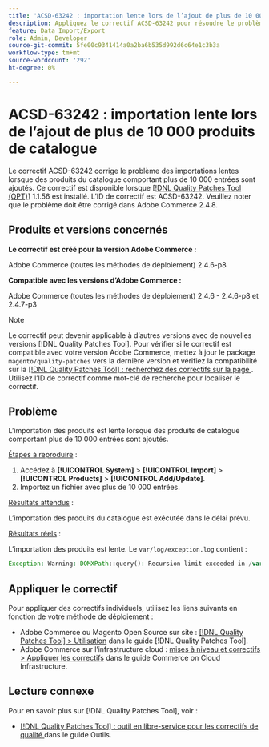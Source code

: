 ```yaml
---
title: 'ACSD-63242 : importation lente lors de l’ajout de plus de 10 000 produits de catalogue'
description: Appliquez le correctif ACSD-63242 pour résoudre le problème Adobe Commerce des importations lentes lorsque des produits de catalogue comportant plus de 10 000 entrées sont ajoutés.
feature: Data Import/Export
role: Admin, Developer
source-git-commit: 5fe00c9341414a0a2ba6b535d992d6c64e1c3b3a
workflow-type: tm+mt
source-wordcount: '292'
ht-degree: 0%

---
```


# ACSD-63242 : importation lente lors de l’ajout de plus de 10 000 produits de catalogue

Le correctif ACSD-63242 corrige le problème des importations lentes lorsque des produits du catalogue comportant plus de 10 000 entrées sont ajoutés. Ce correctif est disponible lorsque [[!DNL Quality Patches Tool (QPT)]](/help/tools/quality-patches-tool/quality-patches-tool-to-self-serve-quality-patches.md) 1.1.56 est installé. L’ID de correctif est ACSD-63242. Veuillez noter que le problème doit être corrigé dans Adobe Commerce 2.4.8.

## Produits et versions concernés

**Le correctif est créé pour la version Adobe Commerce :**

Adobe Commerce (toutes les méthodes de déploiement) 2.4.6-p8

**Compatible avec les versions d’Adobe Commerce :**

Adobe Commerce (toutes les méthodes de déploiement) 2.4.6 - 2.4.6-p8 et 2.4.7-p3

>[!NOTE]
>
>Le correctif peut devenir applicable à d’autres versions avec de nouvelles versions [!DNL Quality Patches Tool]. Pour vérifier si le correctif est compatible avec votre version Adobe Commerce, mettez à jour le package `magento/quality-patches` vers la dernière version et vérifiez la compatibilité sur la [[!DNL Quality Patches Tool] : recherchez des correctifs sur la page ](https://experienceleague.adobe.com/tools/commerce-quality-patches/index.html). Utilisez l’ID de correctif comme mot-clé de recherche pour localiser le correctif.

## Problème

L’importation des produits est lente lorsque des produits de catalogue comportant plus de 10 000 entrées sont ajoutés.

<u>Étapes à reproduire</u> :

1. Accédez à **[!UICONTROL System]** > **[!UICONTROL Import]** > **[!UICONTROL Products]** > **[!UICONTROL Add/Update]**.
1. Importez un fichier avec plus de 10 000 entrées.

<u>Résultats attendus</u> :

L’importation des produits du catalogue est exécutée dans le délai prévu.

<u>Résultats réels</u> :

L’importation des produits est lente. Le `var/log/exception.log` contient :

```PHP
Exception: Warning: DOMXPath::query(): Recursion limit exceeded in /var/www/html/lib/internal/Magento/Framework/Validator/HTML/ConfigurableWYSIWYGValidator.php on line 114 in /var/www/html/lib/internal/Magento/Framework/App/ErrorHandler.php:62
```

## Appliquer le correctif

Pour appliquer des correctifs individuels, utilisez les liens suivants en fonction de votre méthode de déploiement :

* Adobe Commerce ou Magento Open Source sur site : [[!DNL Quality Patches Tool] > Utilisation](/help/tools/quality-patches-tool/usage.md) dans le guide [!DNL Quality Patches Tool].
* Adobe Commerce sur l’infrastructure cloud : [mises à niveau et correctifs > Appliquer les correctifs](https://experienceleague.adobe.com/docs/commerce-cloud-service/user-guide/develop/upgrade/apply-patches.html) dans le guide Commerce on Cloud Infrastructure.


## Lecture connexe

Pour en savoir plus sur [!DNL Quality Patches Tool], voir :

* [[!DNL Quality Patches Tool] : outil en libre-service pour les correctifs de qualité ](/help/tools/quality-patches-tool/quality-patches-tool-to-self-serve-quality-patches.md) dans le guide Outils.
